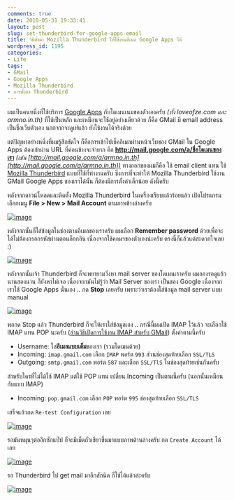 ```yaml
---
comments: true
date: 2010-05-31 19:33:41
layout: post
slug: set-thunderbird-for-google-apps-email
title: วิธีตั้งค่า Mozilla Thunderbird ให้ใช้งานอีเมล Google Apps ได้
wordpress_id: 1195
categories:
- Life
tags:
- GMail
- Google Apps
- Mozilla Thunderbird
- การตั้งค่า Thunderbird
---
```


ผมเป็นคนหนึ่งที่ใช้บริการ [Google Apps](http://www.google.com/apps/index1.html) กับโดเมนเนมของตัวเองครับ _(ทั้ง loveofze.com และ armno.in.th)_ ที่ใช้เป็นหลัก และเหมือนจะใช้อยู่อย่างเดียวด้วย ก็คือ GMail มี email address เป็นชื่อเว็บตัวเอง นอกจากจะดูเท่แล้ว ยังใช้งานได้จริงด้วย



แต่ปัญหาอย่างหนึ่งที่ผมรู้สึกขัดใจ ก็คือการเข้าไปเช็คอีเมลผ่านหน้าเว็บของ GMail ใน Google Apps ต้องเข้าผ่าน URL ที่ค่อนข้างจะจำยาก คือ **http://mail.google.com/a/ชื่อโดเมนของเรา** _(เช่น [http://mail.google.com/a/armno.in.th](http://mail.google.com/a/armno.in.th))_ ทางออกของผมก็คือ ใช้ email client แทน ใช้ [Mozilla Thunderbird](http://www.mozillamessaging.com/en-US/thunderbird/) แบบที่ใช้ที่ทำงานครับ ซึ่งการที่จะทำให้ Mozilla Thunderbird ใช้งาน GMail Google Apps ของเราได้นั้น ก็ต้องมีการตั้งค่าเล็กน้อย ดังนี้ครับ



หลังจากดาวน์โหลดและติดตั้ง Mozilla Thunderbird ในเครื่องเรียบแล้วร้อยแล้ว เปิดโปรแกรม เลือกเมนู **File > New > Mail Account** ตามภาพข้างล่างครับ



[![image](http://files.armno.in.th/uploads/2010/05/image_thumb1.png)](http://files.armno.in.th/uploads/2010/05/image1.png)



หลังจากนั้นก็ใส่ข้อมูลในช่องตามอีเมลของเราครับ ผมเลือก **Remember password** ด้วยเพื่อจะได้ไม่ต้องกรอกรหัสผ่านตอนล็อกอิน เนื่องจากใช้คอมฯของตัวเองน่ะครับ ตรงนี้ก็แล้วแต่สะดวกใจเลย :)



[![image](http://files.armno.in.th/uploads/2010/05/image_thumb2.png)](http://files.armno.in.th/uploads/2010/05/image2.png)



หลังจากนั้นเจ้า Thunderbird ก็จะพยายามวิ่งหา mail server ของโดเมนเราครับ ผมลองรอดูแล้ว นานสองนาน ก็ยังหาไม่เจอ เนื่องจากมันไม่รู้ว่า Mail Server ของเรา เป็นของ Google เนื่องจากเราใช้ Google Apps นั่นเอง .. กด **Stop** เลยครับ เพราะว่าเราต้องใส่ข้อมูล mail server แบบ manual



[![image](http://files.armno.in.th/uploads/2010/05/image_thumb3.png)](http://files.armno.in.th/uploads/2010/05/image3.png)



พอกด Stop แล้ว Thunderbird ก็จะให้เราใส่ข้อมูลเอง .. กรณีนี้ผมเปิด IMAP ไว้แล้ว จะเลือกใช้ IMAP แทน POP นะครับ ([อ่านวิธีเปิดการใช้งาน IMAP สำหรับ GMail](http://mail.google.com/support/bin/answer.py?answer=77695)) ตั้งค่าตามนี้ครับ

* Username: ใส่**อีเมลแบบเต็ม**ของเรา (รวมโดเมนด้วย)
* Incoming: `imap.gmail.com` เลือก `IMAP` พอร์ต `993` ส่วนช่องสุดท้ายเลือก `SSL/TLS`
* Outgoing: `smtp.gmail.com` พอร์ต `587` และเลือก `SSL/TlS` ในช่องสุดท้ายเช่นกันครับ

สำหรับใครที่ไม่ได้ใช้ IMAP แต่ใช้ POP แทน เปลี่ยน Incoming เป็นตามนี้ครับ (นอกนั้นเหมือนกับแบบ IMAP)

* Incoming: `pop.gmail.com` เลือก `POP` พอร์ต `995` ช่องสุดท้ายเลือก `SSL/TLS`

เสร็จแล้วกด `Re-test Configuration` เลย

[![image](http://files.armno.in.th/uploads/2010/05/image_thumb4.png)](http://files.armno.in.th/uploads/2010/05/image4.png)

รอมันหมุนๆต่ออีกซักแป๊ป ก็จะมีเม็ดถั่วเขียวขึ้นมาแบบภาพด้านล่างครับ กด `Create Account` ได้เลย

[![image](http://files.armno.in.th/uploads/2010/05/image_thumb5.png)](http://files.armno.in.th/uploads/2010/05/image5.png)

รอ Thunderbird ไป get mail มาอีกสักนิด ก็ใช้ได้แล้วล่ะครับ

[![image](http://files.armno.in.th/uploads/2010/05/image_thumb6.png)](http://files.armno.in.th/uploads/2010/05/image6.png)
